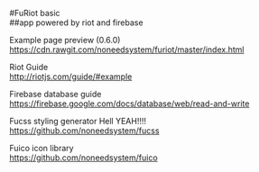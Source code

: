 #FuRiot basic  
##app powered by riot and firebase  

Example page preview (0.6.0)  
https://cdn.rawgit.com/noneedsystem/furiot/master/index.html

Riot Guide  
http://riotjs.com/guide/#example  

Firebase database guide  
https://firebase.google.com/docs/database/web/read-and-write  

Fucss styling generator Hell YEAH!!!!  
https://github.com/noneedsystem/fucss

Fuico icon library  
https://github.com/noneedsystem/fuico
